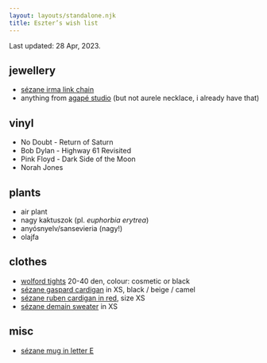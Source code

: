 ```yaml
---
layout: layouts/standalone.njk
title: Eszter’s wish list
---
```


Last updated: 28 Apr, 2023.

## jewellery

- [sézane irma link chain](https://www.sezane.com/eu/product/irma-link-chain/gold#size-tu)
- anything from [agapé studio](https://agape-studio.com) (but not aurele necklace, i already have that)

## vinyl

- No Doubt - Return of Saturn
- Bob Dylan - Highway 61 Revisited
- Pink Floyd - Dark Side of the Moon
- Norah Jones

## plants

- air plant
- nagy kaktuszok (pl. _euphorbia erytrea_)
- anyósnyelv/sansevieria (nagy!)
- olajfa

## clothes

- [wolford tights](https://partner-budapest.wolfordshop.hu/) 20-40 den, colour: cosmetic or black
- [sézane gaspard cardigan](https://www.sezane.com/eu/product/gaspard-cardigan/black#size-XS) in XS, black / beige / camel
- [sézane ruben cardigan in red](https://www.sezane.com/eu/product/ruben-cardigan/cherry-red#size-xs), size XS
- [sézane demain sweater](https://www.sezane.com/eu/product/demain-sweatshirt-solidarity-creation/white-multico#size-xs) in XS

## misc
- [sézane mug in letter E](https://www.sezane.com/eu/product/sezane-maison-appolline-mug/letter-e#size-tu)
